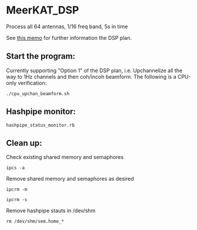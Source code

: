 # MeerKAT_DSP

Process all 64 antennas, 1/16 freq band, 5s in time

See [this memo](https://docs.google.com/document/d/1mrrn3YFABuoYqy0pkphNJYT4j44_slB8VltTEUHSlv0/edit#) for further information the DSP plan. 

## Start the program:

Currently supporting "Option 1" of the DSP plan, i.e. Upchannelize all the way to 1Hz channels and then coh/incoh beamform. The following is a CPU-only verification:

```
./cpu_upchan_beamform.sh
```


## Hashpipe monitor:

```
hashpipe_status_monitor.rb
```

## Clean up:

Check existing shared memory and semaphores

```
ipcs -a
```

Remove shared memory and semaphores as desired

```
ipcrm -m

ipcrm -s
```

Remove hashpipe stauts in /dev/shm

```
rm /dev/shm/sem.home_*
```

